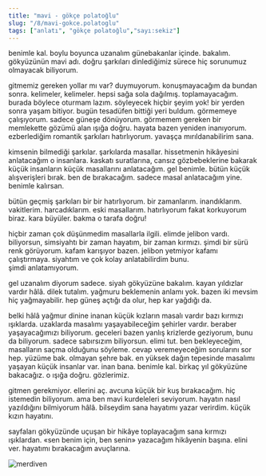 ```yaml
---
title: "mavi - gökçe polatoğlu"
slug: "/8/mavi-gokce.polatoglu"
tags: ["anlatı", "gökçe polatoğlu","sayı:sekiz"]
---
```


benimle kal. boylu boyunca uzanalım günebakanlar içinde. bakalım.
gökyüzünün mavi adı. doğru şarkıları dinlediğimiz sürece hiç sorunumuz
olmayacak biliyorum.

gitmemiz gereken yollar mı var? duymuyorum. konuşmayacağım da bundan
sonra. kelimeler, kelimeler. hepsi sağa sola dağılmış. toplamayacağım.
burada böylece oturmam lazım. söyleyecek hiçbir şeyim yok! bir yerden
sonra yaşam bitiyor. bugün tesadüfen bittiği yeri buldum. görmemeye
çalışıyorum. sadece güneşe dönüyorum. görmemem gereken bir memlekette
gözümü alan ışığa doğru. hayata bazen yeniden inanıyorum. ezberlediğim
romantik şarkıları hatırlıyorum. yavaşça mırıldanabilirim sana.

kimsenin bilmediği şarkılar. şarkılarda masallar. hissetmenin hikâyesini
anlatacağım o insanlara. kaskatı suratlarına, cansız gözbebeklerine
bakarak küçük insanların küçük masallarını anlatacağım. gel benimle.
bütün küçük alışverişleri bırak. ben de bırakacağım. sadece masal
anlatacağım yine. benimle kalırsan.

bütün geçmiş şarkıları bir bir hatırlıyorum. bir zamanlarım.
inandıklarım. vakitlerim. harcadıklarım. eski masallarım. hatırlıyorum
fakat korkuyorum biraz. kara büyüler. bakma o tarafa doğru!

hiçbir zaman çok düşünmedim masallarla ilgili. elimde jelibon vardı.
biliyorsun, simsiyahtı bir zaman hayatım, bir zaman kırmızı. şimdi bir
sürü renk görüyorum. kafam karışıyor bazen. jelibon yetmiyor kafamı
çalıştırmaya. siyahtım ve çok kolay anlatabilirdim bunu.
şimdi anlatamıyorum.

gel uzanalım diyorum sadece. siyah gökyüzüne bakalım. kayan yıldızlar
vardır hâlâ. dilek tutalım. yağmuru beklemenin anlamı yok. bazen iki
mevsim hiç yağmayabilir. hep güneş açtığı da olur, hep kar yağdığı da.

belki hâlâ yağmur dinine inanan küçük kızların masalı vardır bazı
kırmızı ışıklarda. uzaklarda masalımı yaşayabileceğim şehirler vardır.
beraber yaşayacağımızı biliyorum. geceleri bazen yanlış krizlerde
geziyorum, bunu da biliyorum. sadece sabırsızım biliyorsun. elimi tut.
ben bekleyeceğim, masalların saçma olduğunu söyleme. cevap veremeyeceğim
sorularını sor hep. yüzüme bak. olmayan şehre bak. en yüksek dağın
tepesinde masalımı yaşayan küçük insanlar var. inan bana. benimle kal.
birkaç yıl gökyüzüne bakacağız. o ışığa doğru. gözlerimiz.

gitmen gerekmiyor. ellerini aç. avcuna küçük bir kuş bırakacağım. hiç
istemedin biliyorum. ama ben mavi kurdeleleri seviyorum. hayatın nasıl
yazıldığını bilmiyorum hâlâ. bilseydim sana hayatımı yazar verirdim.
küçük kızın hayatını.

sayfaları gökyüzünde uçuşan bir hikâye toplayacağım sana kırmızı
ışıklardan. «sen benim için, ben senin» yazacağım hikâyenin başına.
elini ver. hayatımı bırakacağım avuçlarına.



![merdiven](/img/merdiven.jpg)


